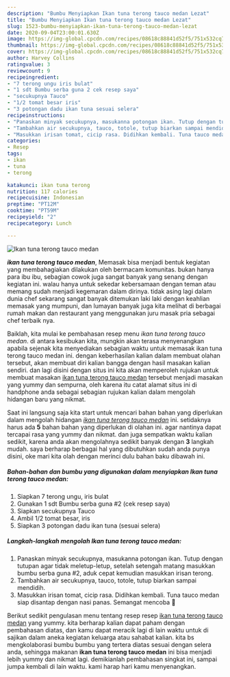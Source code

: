 ```yaml
---
description: "Bumbu Menyiapkan Ikan tuna terong tauco medan Lezat"
title: "Bumbu Menyiapkan Ikan tuna terong tauco medan Lezat"
slug: 1523-bumbu-menyiapkan-ikan-tuna-terong-tauco-medan-lezat
date: 2020-09-04T23:00:01.630Z
image: https://img-global.cpcdn.com/recipes/08618c88841d52f5/751x532cq70/ikan-tuna-terong-tauco-medan-foto-resep-utama.jpg
thumbnail: https://img-global.cpcdn.com/recipes/08618c88841d52f5/751x532cq70/ikan-tuna-terong-tauco-medan-foto-resep-utama.jpg
cover: https://img-global.cpcdn.com/recipes/08618c88841d52f5/751x532cq70/ikan-tuna-terong-tauco-medan-foto-resep-utama.jpg
author: Harvey Collins
ratingvalue: 3
reviewcount: 9
recipeingredient:
- "7 terong ungu iris bulat"
- "1 sdt Bumbu serba guna 2 cek resep saya"
- "secukupnya Tauco"
- "1/2 tomat besar iris"
- "3 potongan dadu ikan tuna sesuai selera"
recipeinstructions:
- "Panaskan minyak secukupnya, masukanna potongan ikan. Tutup dengan tutupan agar tidak meletup-letup, setelah setengah matang masukkan bumbu serba guna #2, aduk cepat kemudian masukkan irisan terong."
- "Tambahkan air secukupnya, tauco, totole, tutup biarkan sampai mendidih."
- "Masukkan irisan tomat, cicip rasa. Didihkan kembali. Tuna tauco medan siap disantap dengan nasi panas. Semangat mencoba 🥳"
categories:
- Resep
tags:
- ikan
- tuna
- terong

katakunci: ikan tuna terong 
nutrition: 117 calories
recipecuisine: Indonesian
preptime: "PT12M"
cooktime: "PT59M"
recipeyield: "2"
recipecategory: Lunch

---
```



![Ikan tuna terong tauco medan](https://img-global.cpcdn.com/recipes/08618c88841d52f5/751x532cq70/ikan-tuna-terong-tauco-medan-foto-resep-utama.jpg)

<b><i>ikan tuna terong tauco medan</i></b>, Memasak bisa menjadi bentuk kegiatan yang membahagiakan dilakukan oleh bermacam komunitas. bukan hanya para ibu ibu, sebagian cowok juga sangat banyak yang senang dengan kegiatan ini. walau hanya untuk sekedar kebersamaan dengan teman atau memang sudah menjadi kegemaran dalam dirinya. tidak asing lagi dalam dunia chef sekarang sangat banyak ditemukan laki laki dengan keahlian memasak yang mumpuni, dan lumayan banyak juga kita melihat di berbagai rumah makan dan restaurant yang menggunakan juru masak pria sebagai chef terbaik nya.



Baiklah, kita mulai ke pembahasan resep menu <i>ikan tuna terong tauco medan</i>. di antara kesibukan kita, mungkin akan terasa menyenangkan apabila sejenak kita menyediakan sebagian waktu untuk memasak ikan tuna terong tauco medan ini. dengan keberhasilan kalian dalam membuat olahan tersebut, akan membuat diri kalian bangga dengan hasil masakan kalian sendiri. dan lagi disini dengan situs ini kita akan memperoleh rujukan untuk membuat masakan <u>ikan tuna terong tauco medan</u> tersebut menjadi masakan yang yummy dan sempurna, oleh karena itu catat alamat situs ini di handphone anda sebagai sebagian rujukan kalian dalam mengolah hidangan baru yang nikmat.


Saat ini langsung saja kita start untuk mencari bahan bahan yang diperlukan dalam mengolah hidangan <u><i>ikan tuna terong tauco medan</i></u> ini. setidaknya harus ada <b>5</b> bahan bahan yang diperlukan di olahan ini. agar nantinya dapat tercapai rasa yang yummy dan nikmat. dan juga sempatkan waktu kalian sedikit, karena anda akan mengolahnya sedikit banyak dengan <b>3</b> langkah mudah. saya berharap berbagai hal yang dibutuhkan sudah anda punya disini, oke mari kita olah dengan merinci dulu bahan baku dibawah ini.

<!--inarticleads1-->

##### Bahan-bahan dan bumbu yang digunakan dalam menyiapkan Ikan tuna terong tauco medan:

1. Siapkan 7 terong ungu, iris bulat
1. Gunakan 1 sdt Bumbu serba guna #2 (cek resep saya)
1. Siapkan secukupnya Tauco
1. Ambil 1/2 tomat besar, iris
1. Siapkan 3 potongan dadu ikan tuna (sesuai selera)




<!--inarticleads2-->

##### Langkah-langkah mengolah Ikan tuna terong tauco medan:

1. Panaskan minyak secukupnya, masukanna potongan ikan. Tutup dengan tutupan agar tidak meletup-letup, setelah setengah matang masukkan bumbu serba guna #2, aduk cepat kemudian masukkan irisan terong.
1. Tambahkan air secukupnya, tauco, totole, tutup biarkan sampai mendidih.
1. Masukkan irisan tomat, cicip rasa. Didihkan kembali. Tuna tauco medan siap disantap dengan nasi panas. Semangat mencoba 🥳




Berikut sedikit pengulasan menu tentang resep resep <u>ikan tuna terong tauco medan</u> yang yummy. kita berharap kalian dapat paham dengan pembahasan diatas, dan kamu dapat meracik lagi di lain waktu untuk di sajikan dalam aneka kegiatan keluarga atau sahabat kalian. kita bs mengkolaborasi bumbu bumbu yang tertera diatas sesuai dengan selera anda, sehingga makanan <b>ikan tuna terong tauco medan</b> ini bisa menjadi lebih yummy dan nikmat lagi. demikianlah pembahasan singkat ini, sampai jumpa kembali di lain waktu. kami harap hari kamu menyenangkan.
